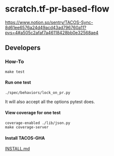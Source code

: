 # scratch.tf-pr-based-flow

https://www.notion.so/sentry/TACOS-Sync-8d61ee6576a24d49acd43ad796760a11?pvs=4#a505c2afaf7a46118428bb0e32568ae4

## Developers

### How-To

```
make test
```

#### Run one test

```
./spec/behaviors/lock_on_pr.py
```

It will also accept all the options pytest does.

#### View coverage for one test

```
coverage-enabled ./lib/json.py
make coverage-server
```

#### Install TACOS-GHA
[INSTALL.md](doc/INSTALL.md)
